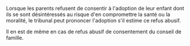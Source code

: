 Lorsque les parents refusent de consentir à l'adoption de leur enfant dont ils se sont désintéressés au risque d'en compromettre la santé ou la moralité, le tribunal peut prononcer l'adoption s'il estime ce refus abusif.

Il en est de même en cas de refus abusif de consentement du conseil de famille.
